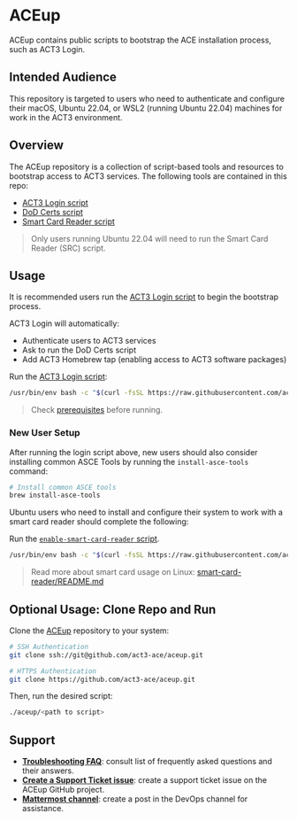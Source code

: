 # ACEup

ACEup contains public scripts to bootstrap the ACE installation process, such as ACT3 Login.

## Intended Audience

This repository is targeted to users who need to authenticate and configure their macOS, Ubuntu 22.04, or WSL2 (running Ubuntu 22.04) machines for work in the ACT3 environment.

## Overview

The ACEup repository is a collection of script-based tools and resources to bootstrap access to ACT3 services. The following tools are contained in this repo:

- [ACT3 Login script](./act3-login/README.md)
- [DoD Certs script](./dod-certs/README.md)
- [Smart Card Reader script](./smart-card-reader/README.md)

> Only users running Ubuntu 22.04 will need to run the Smart Card Reader (SRC) script.

## Usage

It is recommended users run the [ACT3 Login script](./act3-login/README.md) to begin the bootstrap process.

ACT3 Login will automatically:

- Authenticate users to ACT3 services
- Ask to run the DoD Certs script
- Add ACT3 Homebrew tap (enabling access to ACT3 software packages)

Run the [ACT3 Login script](./act3-login/README.md):

<!-- act3-pt ./act3-login/README.md section:run-act3-login -->
<!-- timestamp:2024-02-23,17:03:13 -->
```sh
/usr/bin/env bash -c "$(curl -fsSL https://raw.githubusercontent.com/act3-ace/aceup/main/act3-login/act3-login)"
```

> Check [prerequisites](./act3-login/README.md#prerequisites) before running.

### New User Setup

After running the login script above, new users should also consider installing common ASCE Tools by running the `install-asce-tools` command:

```sh
# Install common ASCE tools
brew install-asce-tools
```
<!-- act3-pt end -->

<!-- act3-pt ./smart-card-reader/README.md section:recommended-usage -->
<!-- timestamp:2024-02-23,17:00:20 -->
Ubuntu users who need to install and configure their system to work with a smart card reader should complete the following:

Run the [`enable-smart-card-reader` script](./smart-card-reader/enable-smart-card-reader).

```sh
/usr/bin/env bash -c "$(curl -fsSL https://raw.githubusercontent.com/act3-ace/aceup/main/act3-login/act3-login)"
```
<!-- act3-pt end -->

> Read more about smart card usage on Linux: [smart-card-reader/README.md](./smart-card-reader/README.md)

## Optional Usage: Clone Repo and Run

Clone the [ACEup](https://github.com/act3-ace/aceup) repository to your system:

```sh
# SSH Authentication
git clone ssh://git@github.com/act3-ace/aceup.git

# HTTPS Authentication
git clone https://github.com/act3-ace/aceup.git
```

Then, run the desired script:

```sh
./aceup/<path to script>
```

## Support

- **[Troubleshooting FAQ](docs/troubleshooting-faq.md)**: consult list of frequently asked questions and their answers.
- **[Create a Support Ticket issue](https://github.com/act3-ace/aceup/issues/new)**: create a support ticket issue on the ACEup GitHub project.
- **[Mattermost channel](https://chat.git.act3-ace.com/act3/channels/devops)**: create a post in the DevOps channel for assistance.
